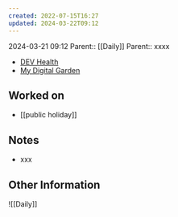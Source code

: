 ```yaml
---
created: 2022-07-15T16:27
updated: 2024-03-22T09:12
---
```

2024-03-21 09:12
Parent:: [[Daily]] 
Parent:: xxxx

- [DEV Health](https://health-configdev.mixtelematics.com/public/mapshow.htm?id=2001&mapid=1A35514B-E08F-4B7C-90B8-CD1774AE8CA3)
- [My Digital Garden](https://my-digital-garden-ten-inky.vercel.app/)

## Worked on

- [[public holiday]]

## Notes

- xxx

## Other Information

![[Daily]]
